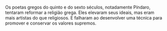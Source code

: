 ﻿Os poetas gregos do quinto e do sexto séculos, notadamente Píndaro, tentaram reformar a religião grega. Eles elevaram seus ideais, mas eram mais artistas do que religiosos. E falharam ao desenvolver uma técnica para promover e conservar os valores supremos.